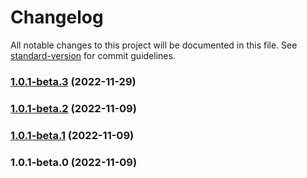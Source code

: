 # Changelog

All notable changes to this project will be documented in this file. See [standard-version](https://github.com/conventional-changelog/standard-version) for commit guidelines.

### [1.0.1-beta.3](https://github.com/seada-low-code/code-generator/compare/@seada/lowcode-code-generator@1.0.1-beta.2...@seada/lowcode-code-generator@1.0.1-beta.3) (2022-11-29)

### [1.0.1-beta.2](https://github.com/seada-low-code/code-generator/compare/@seada/lowcode-code-generator@1.0.1-beta.1...@seada/lowcode-code-generator@1.0.1-beta.2) (2022-11-09)

### [1.0.1-beta.1](https://github.com/seada-low-code/code-generator/compare/@seada/lowcode-code-generator@1.0.1-beta.0...@seada/lowcode-code-generator@1.0.1-beta.1) (2022-11-09)

### 1.0.1-beta.0 (2022-11-09)
